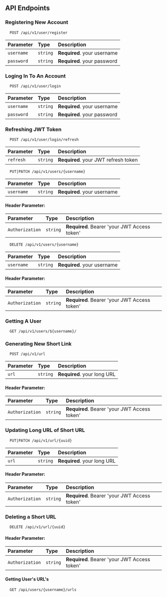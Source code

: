 
## API Endpoints

### Registering New Account

```http
  POST /api/v1/user/register
```

| Parameter | Type     | Description                |
| :-------- | :------- | :------------------------- |
| `username` | `string` | **Required**. your username |
| `password` | `string` | **Required**. your password |

### Loging In To An Account

```http
  POST /api/v1/user/login
```

| Parameter | Type     | Description                       |
| :-------- | :------- | :-------------------------------- |
| `username`      | `string` | **Required**. your username |
| `password`      | `string` | **Required**. your password |

### Refreshing JWT Token

```http
  POST /api/v1/user/login/refresh
```

| Parameter | Type     | Description                       |
| :-------- | :------- | :-------------------------------- |
| `refresh`      | `string` | **Required**. your JWT refresh token |

```http
  PUT|PATCH /api/v1/users/{username}
```

| Parameter | Type     | Description                       |
| :-------- | :------- | :-------------------------------- |
| `username`      | `string` | **Required**. your username |

#### Header Parameter:
| Parameter | Type     | Description                       |
| :-------- | :------- | :-------------------------------- |
| `Authorization`      | `string` | **Required**. Bearer 'your  JWT Access token' 

```http
  DELETE /api/v1/users/{username}
```

| Parameter | Type     | Description                       |
| :-------- | :------- | :-------------------------------- |
| `username`      | `string` | **Required**. your username |

#### Header Parameter:
| Parameter | Type     | Description                       |
| :-------- | :------- | :-------------------------------- |
| `Authorization`      | `string` | **Required**. Bearer 'your  JWT Access token' 

### Getting A User

```http
  GET /api/v1/users/${username}/
```



### Generating New Short Link

```http
  POST /api/v1/url
```

| Parameter | Type     | Description                       |
| :-------- | :------- | :-------------------------------- |
| `url`      | `string` | **Required**. your long URL |

#### Header Parameter:
| Parameter | Type     | Description                       |
| :-------- | :------- | :-------------------------------- |
| `Authorization`      | `string` | **Required**. Bearer 'your  JWT Access token' 

### Updating Long URL of Short URL

```http
  PUT|PATCH /api/v1/url/{uuid}
```

| Parameter | Type     | Description                       |
| :-------- | :------- | :-------------------------------- |
| `url`      | `string` | **Required**. your long URL |

#### Header Parameter:
| Parameter | Type     | Description                       |
| :-------- | :------- | :-------------------------------- |
| `Authorization`      | `string` | **Required**. Bearer 'your  JWT Access token' 

### Deleting a Short URL

```http
  DELETE /api/v1/url/{uuid} 
```
#### Header Parameter:
| Parameter | Type     | Description                       |
| :-------- | :------- | :-------------------------------- |
| `Authorization`      | `string` | **Required**. Bearer 'your  JWT Access token' 

#### Getting User's URL's

```http
  GET /api/users/{username}/urls
```
